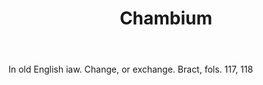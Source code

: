 ---
title: Chambium
letter: C
permalink: "/definitions/bld-chambium.html"
body: In old English iaw. Change, or exchange. Bract, fols. 117, 118
published_at: '2018-07-07'
source: Black's Law Dictionary 2nd Ed (1910)
layout: post
---